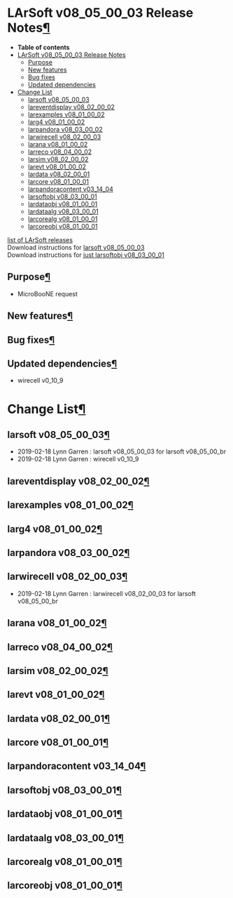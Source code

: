 LArSoft v08\_05\_00\_03 Release Notes[¶](#LArSoft-v08_05_00_03-Release-Notes)
=============================================================================

-   **Table of contents**
-   [LArSoft v08\_05\_00\_03 Release Notes](#LArSoft-v08_05_00_03-Release-Notes)
    -   [Purpose](#Purpose)
    -   [New features](#New-features)
    -   [Bug fixes](#Bug-fixes)
    -   [Updated dependencies](#Updated-dependencies)
-   [Change List](#Change-List)
    -   [larsoft v08\_05\_00\_03](#larsoft-v08_05_00_03)
    -   [lareventdisplay v08\_02\_00\_02](#lareventdisplay-v08_02_00_02)
    -   [larexamples v08\_01\_00\_02](#larexamples-v08_01_00_02)
    -   [larg4 v08\_01\_00\_02](#larg4-v08_01_00_02)
    -   [larpandora v08\_03\_00\_02](#larpandora-v08_03_00_02)
    -   [larwirecell v08\_02\_00\_03](#larwirecell-v08_02_00_03)
    -   [larana v08\_01\_00\_02](#larana-v08_01_00_02)
    -   [larreco v08\_04\_00\_02](#larreco-v08_04_00_02)
    -   [larsim v08\_02\_00\_02](#larsim-v08_02_00_02)
    -   [larevt v08\_01\_00\_02](#larevt-v08_01_00_02)
    -   [lardata v08\_02\_00\_01](#lardata-v08_02_00_01)
    -   [larcore v08\_01\_00\_01](#larcore-v08_01_00_01)
    -   [larpandoracontent v03\_14\_04](#larpandoracontent-v03_14_04)
    -   [larsoftobj v08\_03\_00\_01](#larsoftobj-v08_03_00_01)
    -   [lardataobj v08\_01\_00\_01](#lardataobj-v08_01_00_01)
    -   [lardataalg v08\_03\_00\_01](#lardataalg-v08_03_00_01)
    -   [larcorealg v08\_01\_00\_01](#larcorealg-v08_01_00_01)
    -   [larcoreobj v08\_01\_00\_01](#larcoreobj-v08_01_00_01)

[list of LArSoft releases](LArSoft_release_list)\
Download instructions for [larsoft v08\_05\_00\_03](http://scisoft.fnal.gov/scisoft/bundles/larsoft/v08_05_00_03/larsoft-v08_05_00_03.html)\
Download instructions for [just larsoftobj v08\_03\_00\_01](http://scisoft.fnal.gov/scisoft/bundles/larsoftobj/v08_03_00_01/larsoftobj-v08_03_00_01.html)


Purpose[¶](#Purpose)
--------------------

-   MicroBooNE request


New features[¶](#New-features)
------------------------------


Bug fixes[¶](#Bug-fixes)
------------------------


Updated dependencies[¶](#Updated-dependencies)
----------------------------------------------

-   wirecell v0\_10\_9


Change List[¶](#Change-List)
============================


larsoft v08\_05\_00\_03[¶](#larsoft-v08_05_00_03)
-------------------------------------------------

-   2019-02-18 Lynn Garren : larsoft v08\_05\_00\_03 for larsoft v08\_05\_00\_br
-   2019-02-18 Lynn Garren : wirecell v0\_10\_9


lareventdisplay v08\_02\_00\_02[¶](#lareventdisplay-v08_02_00_02)
-----------------------------------------------------------------


larexamples v08\_01\_00\_02[¶](#larexamples-v08_01_00_02)
---------------------------------------------------------


larg4 v08\_01\_00\_02[¶](#larg4-v08_01_00_02)
---------------------------------------------


larpandora v08\_03\_00\_02[¶](#larpandora-v08_03_00_02)
-------------------------------------------------------


larwirecell v08\_02\_00\_03[¶](#larwirecell-v08_02_00_03)
---------------------------------------------------------

-   2019-02-18 Lynn Garren : larwirecell v08\_02\_00\_03 for larsoft v08\_05\_00\_br


larana v08\_01\_00\_02[¶](#larana-v08_01_00_02)
-----------------------------------------------


larreco v08\_04\_00\_02[¶](#larreco-v08_04_00_02)
-------------------------------------------------


larsim v08\_02\_00\_02[¶](#larsim-v08_02_00_02)
-----------------------------------------------


larevt v08\_01\_00\_02[¶](#larevt-v08_01_00_02)
-----------------------------------------------


lardata v08\_02\_00\_01[¶](#lardata-v08_02_00_01)
-------------------------------------------------


larcore v08\_01\_00\_01[¶](#larcore-v08_01_00_01)
-------------------------------------------------


larpandoracontent v03\_14\_04[¶](#larpandoracontent-v03_14_04)
--------------------------------------------------------------


larsoftobj v08\_03\_00\_01[¶](#larsoftobj-v08_03_00_01)
-------------------------------------------------------


lardataobj v08\_01\_00\_01[¶](#lardataobj-v08_01_00_01)
-------------------------------------------------------


lardataalg v08\_03\_00\_01[¶](#lardataalg-v08_03_00_01)
-------------------------------------------------------


larcorealg v08\_01\_00\_01[¶](#larcorealg-v08_01_00_01)
-------------------------------------------------------


larcoreobj v08\_01\_00\_01[¶](#larcoreobj-v08_01_00_01)
-------------------------------------------------------

